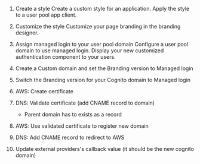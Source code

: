 1. Create a style
Create a custom style for an application. Apply the style to a user pool app client.
2. Customize the style
Customize your page branding in the branding designer.
3. Assign managed login to your user pool domain
Configure a user pool domain to use managed login. Display your new customized authentication component to your users.


1. Create a Custom domain and set the Branding version to Managed login
2. Switch the Branding version for your Cognito domain to Managed login



1. AWS: Create certificate
2. DNS: Validate certificate (add CNAME record to domain)
	* Parent domain has to exists as a record
3. AWS: Use validated certificate to register new domain
4. DNS: Add CNAME record to redirect to AWS
5. Update external providers's callback value (it should be the new cognito domain)


